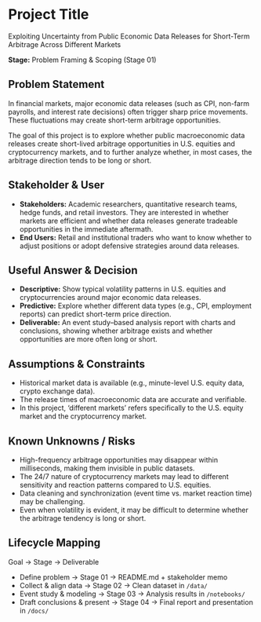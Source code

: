 # Project Title
Exploiting Uncertainty from Public Economic Data Releases for Short-Term Arbitrage Across Different Markets

**Stage:** Problem Framing & Scoping (Stage 01)

## Problem Statement
In financial markets, major economic data releases (such as CPI, non-farm payrolls, and interest rate decisions) often trigger sharp price movements. These fluctuations may create short-term arbitrage opportunities.

The goal of this project is to explore whether public macroeconomic data releases create short-lived arbitrage opportunities in U.S. equities and cryptocurrency markets, and to further analyze whether, in most cases, the arbitrage direction tends to be long or short.

## Stakeholder & User
- **Stakeholders:** Academic researchers, quantitative research teams, hedge funds, and retail investors. They are interested in whether markets are efficient and whether data releases generate tradeable opportunities in the immediate aftermath.  
- **End Users:** Retail and institutional traders who want to know whether to adjust positions or adopt defensive strategies around data releases.

## Useful Answer & Decision
- **Descriptive:** Show typical volatility patterns in U.S. equities and cryptocurrencies around major economic data releases.  
- **Predictive:** Explore whether different data types (e.g., CPI, employment reports) can predict short-term price direction.  
- **Deliverable:** An event study–based analysis report with charts and conclusions, showing whether arbitrage exists and whether opportunities are more often long or short.

## Assumptions & Constraints
- Historical market data is available (e.g., minute-level U.S. equity data, crypto exchange data).  
- The release times of macroeconomic data are accurate and verifiable. 
- In this project, ‘different markets’ refers specifically to the U.S. equity market and the cryptocurrency market.

## Known Unknowns / Risks
- High-frequency arbitrage opportunities may disappear within milliseconds, making them invisible in public datasets.  
- The 24/7 nature of cryptocurrency markets may lead to different sensitivity and reaction patterns compared to U.S. equities.  
- Data cleaning and synchronization (event time vs. market reaction time) may be challenging.  
- Even when volatility is evident, it may be difficult to determine whether the arbitrage tendency is long or short.  

## Lifecycle Mapping
Goal → Stage → Deliverable  
- Define problem → Stage 01 → README.md + stakeholder memo  
- Collect & align data → Stage 02 → Clean dataset in `/data/`  
- Event study & modeling → Stage 03 → Analysis results in `/notebooks/`  
- Draft conclusions & present → Stage 04 → Final report and presentation in `/docs/`
